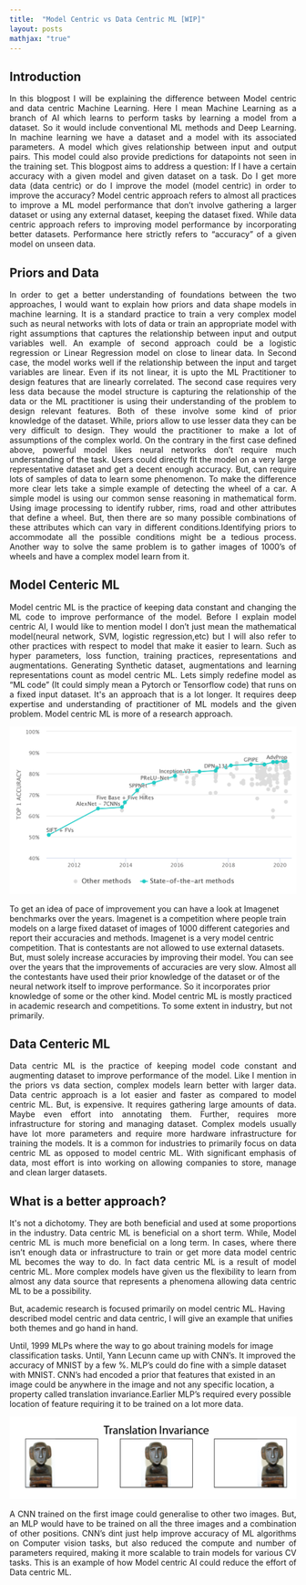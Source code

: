 ```yaml
---
title:  "Model Centric vs Data Centric ML [WIP]"
layout: posts
mathjax: "true"
---
```



## Introduction 
   
<p style="text-align:justify">
In this blogpost I will be explaining the difference between Model centric and data centric Machine Learning. 
Here I mean Machine Learning as a branch of AI which learns to perform tasks by learning a model from a dataset. 
So it would include conventional ML methods and Deep Learning. In machine learning we have a dataset and a model with its associated parameters. 
A model which gives relationship between input and output pairs. This model could also provide predictions for datapoints not seen in the training set. 
This blogpost aims to address a question: If I have a certain accuracy with a given model and given dataset on a task. Do I get more data (data centric) or do I improve the model (model centric) in order to improve the accuracy? 
Model centric approach refers to almost all practices to improve a ML model performance that don’t involve gathering a larger dataset or using any external dataset, keeping the dataset fixed. 
While data centric approach refers to improving model performance by incorporating better datasets. Performance here strictly refers to “accuracy” of a given model on unseen data.</p>

## Priors and Data
<p style="text-align:justify">
In order to get a better understanding of foundations between the two approaches, I would want to explain how priors and data shape models in machine learning. 
It is a standard practice to train a very complex model such as neural networks with lots of data or train an appropriate model with right assumptions that captures the relationship between input and output variables well.
An example of second approach could be a logistic regression or Linear Regression model on close to linear data. In Second case, the model works well if the relationship between the input and target variables are linear. 
Even if its not linear, it is upto the ML Practitioner to design features that are linearly correlated. 
The second case requires very less data because the model structure is capturing the relationship of the data or the ML practitioner is using their understanding of the problem to design relevant features. 
Both of these involve some kind of prior knowledge of the dataset.
While, priors allow to use lesser data they can be very difficult to design. They would the practitioner to make a lot of assumptions of the complex world.  On the contrary in the first case defined above, powerful model likes neural networks don’t require much understanding of the task. 
Users could directly fit the model on a very large representative dataset and get a decent enough accuracy. 
But, can require lots of samples of data to learn some phenomenon. 
To make the difference more clear lets take a simple example of detecting the wheel of a car. A simple model is using our common sense reasoning in mathematical form.
Using image processing to identify rubber, rims, road and other attributes that define a wheel.
But, then there are so many possible combinations of these attributes which can vary in different conditions.Identifying priors to accommodate all the possible conditions might be a tedious process. 
Another way to solve the same problem is to gather images of 1000’s of wheels and have a complex model learn from it. 
</p>


## Model Centeric ML

<p style="text-align:justify">
Model centric ML is the practice of keeping data constant and changing the ML code to improve performance of the model.
Before I explain model centric AI, I would like to mention model I don’t just mean the mathematical model(neural network, SVM, logistic regression,etc) but I will also refer to other practices with respect to model that make it easier to learn. 
Such as hyper parameters, loss function, training practices, representations and augmentations. Generating Synthetic dataset, augmentations and learning representations count as model centric ML. Lets simply redefine model as “ML code” (It could simply mean a Pytorch or Tensorflow code) that runs on a fixed input dataset. 
It's an approach that is a lot longer. It requires deep expertise and understanding of practitioner of ML models and the given problem. Model centric ML is more of a research approach. 

   
<center>
<img src="https://github.com/kamathhrishi/kamathhrishi.github.io/blob/master/_posts/Images/Imagenet_benchmarks.png?raw=true">
</center>
   
To get an idea of pace of improvement you can have a look at Imagenet benchmarks over the years. Imagenet is a competition where people train models on a large fixed dataset of images of 1000 different categories and report their accuracies and methods. 
Imagenet is a very model centric competition. That is contestants are not allowed to use external datasets. But, must solely increase accuracies by improving their model. You can see over the years that the improvements of accuracies are very slow.
Almost all the contestants have used their prior knowledge of the dataset or of the neural network itself to improve performance.
So it incorporates prior knowledge of some or the other kind.
Model centric ML is mostly practiced in academic research and competitions. To some extent in industry, but not primarily. 
</p>

## Data Centeric ML
<p style="text-align:justify">
Data centric ML is the practice of keeping model code constant and augmenting dataset to improve performance of the model. Like I mention in the priors vs data section, complex models learn better with larger data.  
Data centric approach is a lot easier and faster as compared to model centric ML. But, is expensive. It requires gathering large amounts of data. Maybe even effort into annotating them. Further, requires more infrastructure for storing and managing dataset.
Complex models usually have lot more parameters and require more hardware infrastructure for training the models. It is a common for industries to primarily focus on data centric ML as opposed to model centric ML. 
With significant emphasis of data, most effort is into working on allowing companies to store, manage and clean larger datasets. </p>

   

## What is a better approach? 
<p style="text-align:justify">
It's not a dichotomy. They are both beneficial and used at some proportions in the industry. Data centric ML is beneficial on a short term. While, Model centric ML is much more beneficial on a long term. 
In cases, where there isn’t enough data or infrastructure to train or get more data model centric ML becomes the way to do. 
In fact data centric ML is a result of model centric ML. More complex models have given us the flexibility to learn from almost any data source that represents a phenomena allowing data centric ML to be a possibility. 

But, academic research is focused primarily on model centric ML. 
Having described model centric and data centric, I will give an example that unifies both themes and go hand in hand. 

Until, 1999 MLPs where the way to go about training models for image classification tasks. Until, Yann Lecunn came up with CNN’s. It improved the accuracy of MNIST by a few %. MLP’s could do fine with a simple dataset with MNIST. 
CNN’s had encoded a prior that features that existed in an image could be anywhere in the image and not any specific location, a property called translation invariance.Earlier MLP’s required every possible location of feature requiring it to be trained on a lot more data.</p>

<center>
<img src="https://github.com/kamathhrishi/kamathhrishi.github.io/blob/master/_posts/Images/Screenshot%202021-06-10%20at%203.37.44%20PM.png?raw=true">
</center>
<p style="text-align:justify">
A CNN trained on the first image could generalise to other two images. But, an MLP would have to be trained on all the three images and a combination of other positions. 
CNN’s dint just help improve accuracy of ML algorithms on Computer vision tasks, but also reduced the compute and number of parameters required, making it more scalable to train models for various CV tasks.
This is an example of how Model centric AI could reduce the effort of Data centric ML.  
</p>
</center> 


